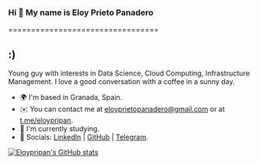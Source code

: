 ### Hi 👋 My name is Eloy Prieto Panadero
=================================

:)
-----------------------------

Young guy with interests in Data Science, Cloud Computing, Infrastructure Management. I love a good conversation with a coffee in a sunny day.

* 🌍 I'm based in Granada, Spain.
* ✉️ You can contact me at [eloyprietopanadero@gmail.com](mailto:eloyprietopanadero@gmail.com) or at [t.me/eloypripan](https://t.me/eloypripan).
* 🚀 I'm currently studying.
* 👤 Socials: [LinkedIn](https://www.linkedin.com/in/eloypripan) | [GitHub](https://www.github.com/eloypripan) | [Telegram](https://t.me/eloypripan).

<a href="http://www.github.com/eloypripan"><img src="https://github-readme-stats.vercel.app/api?username=eloypripan&show_icons=true&hide=&count_private=true&title_color=9c27b0&text_color=000000&icon_color=9c27b0" alt="Eloypripan's GitHub stats" /></a>



<!--
**Eloypripan/eloypripan** is a ✨ _special_ ✨ repository because its `README.md` (this file) appears on your GitHub profile.

Here are some ideas to get you started:

- 🔭 I’m currently working on ...
- 🌱 I’m currently learning ...
- 👯 I’m looking to collaborate on ...
- 🤔 I’m looking for help with ...
- 💬 Ask me about ...
- 📫 How to reach me: ...
- 😄 Pronouns: ...
- ⚡ Fun fact: ...
-->
